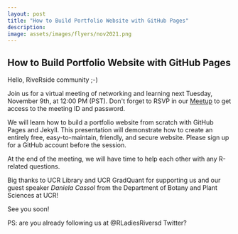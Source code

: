 ```yaml
---
layout: post
title: "How to Build Portfolio Website with GitHub Pages"
description: 
image: assets/images/flyers/nov2021.png
---
```

  
## How to Build Portfolio Website with GitHub Pages

Hello, RiveRside community ;-)

Join us for a virtual meeting of networking and learning next Tuesday,
November 9th, at 12:00 PM (PST). Don't forget to RSVP in our [Meetup](https://www.meetup.com/rladies-riverside/events/281706567/)
to get access to the meeting ID and password.

We will learn how to build a portfolio website from scratch with GitHub Pages and Jekyll. This presentation will demonstrate how to create an entirely free, easy-to-maintain, friendly, and secure website.
Please sign up for a GitHub account before the session.

At the end of the meeting, we will have time to help each other with any R-related questions.

Big thanks to UCR Library and UCR GradQuant for supporting us and our guest speaker *Daniela Cassol* from the Department of Botany and Plant Sciences at UCR!

See you soon!

PS: are you already following us at @RLadiesRiversd Twitter?
